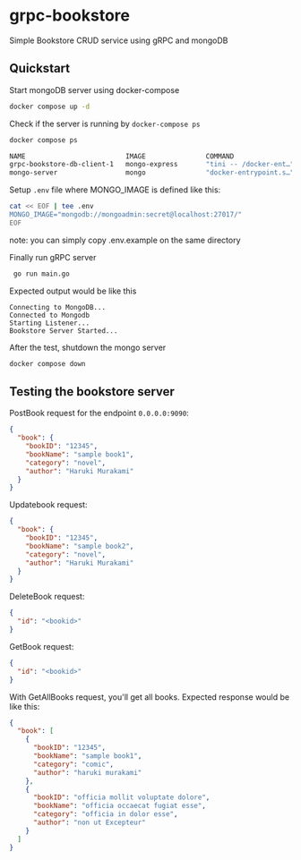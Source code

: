 # grpc-bookstore
Simple Bookstore CRUD service using gRPC and mongoDB

## Quickstart

Start mongoDB server using docker-compose

```bash
docker compose up -d
```

Check if the server is running by `docker-compose ps`

```bash
docker compose ps

NAME                         IMAGE               COMMAND                  SERVICE             CREATED             STATUS              PORTS
grpc-bookstore-db-client-1   mongo-express       "tini -- /docker-ent…"   db-client           5 minutes ago       Up 11 seconds       0.0.0.0:8081->8081/tcp
mongo-server                 mongo               "docker-entrypoint.s…"   db                  5 minutes ago       Up 12 seconds       0.0.0.0:27017->27017/tcp
```

Setup `.env` file where MONGO_IMAGE is defined like this:

```bash
cat << EOF | tee .env
MONGO_IMAGE="mongodb://mongoadmin:secret@localhost:27017/"
EOF
```
note: you can simply copy .env.example on the same directory

Finally run gRPC server

```bash
 go run main.go 
```

Expected output would be like this

```
Connecting to MongoDB...
Connected to Mongodb
Starting Listener...
Bookstore Server Started...
```

After the test, shutdown the mongo server

```bash
docker compose down
```

## Testing the bookstore server

PostBook request for the endpoint `0.0.0.0:9090`:

```json
{
  "book": {
    "bookID": "12345",
    "bookName": "sample book1",
    "category": "novel",
    "author": "Haruki Murakami"
  }
}
```

Updatebook request:

```json
{
  "book": {
    "bookID": "12345",
    "bookName": "sample book2",
    "category": "novel",
    "author": "Haruki Murakami"
  }
}
```

DeleteBook request:

```json
{
  "id": "<bookid>"
}
```

GetBook request:

```json
{
  "id": "<bookid>"
}
```

With GetAllBooks request, you'll get all books. Expected response would be like this:

```json
{
  "book": [
    {
      "bookID": "12345",
      "bookName": "sample book1",
      "category": "comic",
      "author": "haruki murakami"
    },
    {
      "bookID": "officia mollit voluptate dolore",
      "bookName": "officia occaecat fugiat esse",
      "category": "officia in dolor esse",
      "author": "non ut Excepteur"
    }
  ]
}
```
